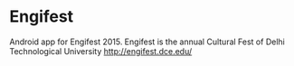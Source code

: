 # Engifest
Android app for Engifest 2015.
Engifest is the annual Cultural Fest of Delhi Technological University
http://engifest.dce.edu/

